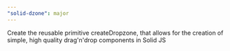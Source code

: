 ```yaml
---
"solid-dzone": major
---
```


Create the reusable primitive createDropzone, that allows for the creation of simple, high quality drag'n'drop components in Solid JS
